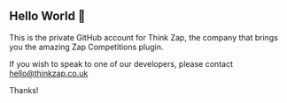 ## Hello World 👋

This is the private GitHub account for Think Zap, the company that brings you the amazing Zap Competitions plugin.

If you wish to speak to one of our developers, please contact hello@thinkzap.co.uk

Thanks!
